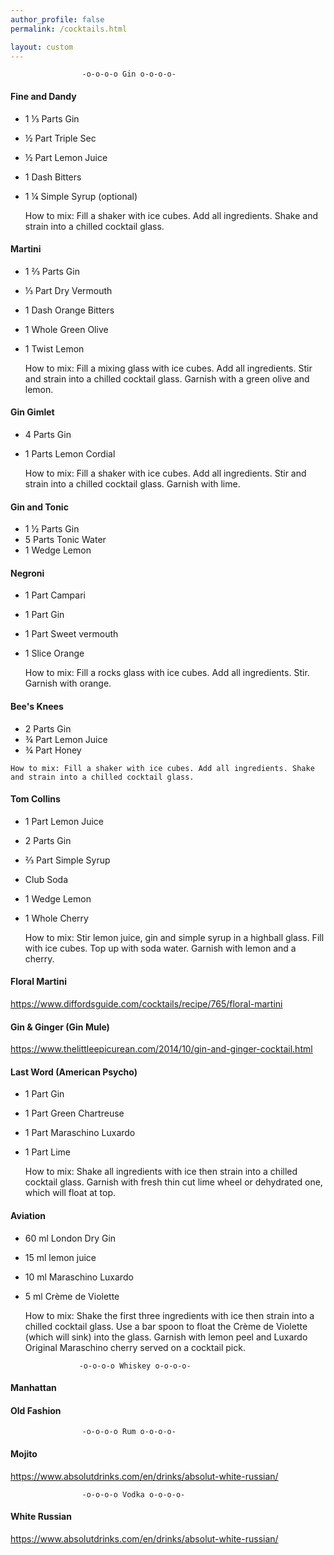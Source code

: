 ```yaml
---
author_profile: false
permalink: /cocktails.html

layout: custom
---
```



                    -o-o-o-o Gin o-o-o-o-

#### Fine and Dandy
  - 1 ⅓ Parts Gin
  - ½ Part Triple Sec
  - ½ Part Lemon Juice
  - 1 Dash Bitters
  - 1 ¼ Simple Syrup (optional)

    How to mix: Fill a shaker with ice cubes. Add all ingredients. Shake and strain into a chilled cocktail glass.

#### Martini
  - 1 ⅔ Parts Gin
  - ⅓ Part Dry Vermouth
  - 1 Dash Orange Bitters
  - 1 Whole Green Olive
  - 1 Twist Lemon

    How to mix: Fill a mixing glass with ice cubes. Add all ingredients. Stir and strain into a chilled cocktail glass. Garnish with a green olive and lemon.

#### Gin Gimlet

  - 4 Parts Gin
  - 1 Parts Lemon Cordial

    How to mix: Fill a shaker with ice cubes. Add all ingredients. Stir and strain into a chilled cocktail glass. Garnish with lime.

#### Gin and Tonic

  - 1 ½ Parts Gin
  - 5 Parts Tonic Water
  - 1 Wedge Lemon

#### Negroni

  - 1 Part Campari
  - 1 Part Gin
  - 1 Part Sweet vermouth
  - 1 Slice Orange

    How to mix: Fill a rocks glass with ice cubes. Add all ingredients. Stir. Garnish with orange.

#### Bee's Knees

   - 2 Parts Gin
   - ¾ Part Lemon Juice
   - ¾ Part Honey

    How to mix: Fill a shaker with ice cubes. Add all ingredients. Shake and strain into a chilled cocktail glass.

#### Tom Collins

  - 1 Part Lemon Juice
  - 2 Parts Gin
  - ⅔ Part Simple Syrup
  - Club Soda
  - 1 Wedge Lemon
  - 1 Whole Cherry

    How to mix: Stir lemon juice, gin and simple syrup in a highball glass. Fill with ice cubes. Top up with soda water. Garnish with lemon and a cherry.

#### Floral Martini
https://www.diffordsguide.com/cocktails/recipe/765/floral-martini


#### Gin & Ginger (Gin Mule)
https://www.thelittleepicurean.com/2014/10/gin-and-ginger-cocktail.html

#### Last Word (American Psycho)

  - 1 Part Gin
  - 1 Part Green Chartreuse
  - 1 Part Maraschino Luxardo
  - 1 Part Lime

    How to mix: Shake all ingredients with ice then strain into a chilled cocktail glass. Garnish with fresh thin cut lime wheel or dehydrated one, which will float at top.

#### Aviation

  - 60 ml London Dry Gin
  - 15 ml lemon juice
  - 10 ml Maraschino Luxardo
  - 5 ml Crème de Violette

    How to mix: Shake the first three ingredients with ice then strain into a chilled cocktail glass. Use a bar spoon to float the Crème de Violette (which will sink) into the glass. Garnish with lemon peel and Luxardo Original Maraschino cherry served on a cocktail pick.

                    -o-o-o-o Whiskey o-o-o-o-

#### Manhattan

#### Old Fashion


                    -o-o-o-o Rum o-o-o-o-

#### Mojito
https://www.absolutdrinks.com/en/drinks/absolut-white-russian/

                    -o-o-o-o Vodka o-o-o-o-

#### White Russian
https://www.absolutdrinks.com/en/drinks/absolut-white-russian/

